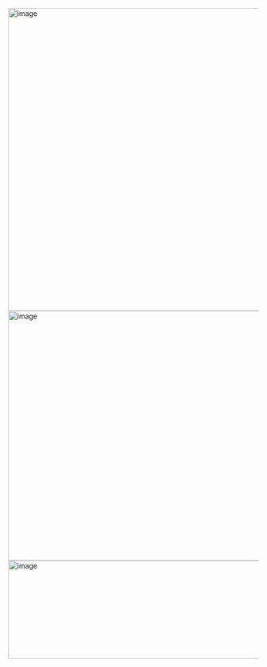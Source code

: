 <img width="1108" height="610" alt="image" src="https://github.com/user-attachments/assets/60bcbbca-62b7-4f7e-b218-b025fe6d0b34" />
<img width="1092" height="503" alt="image" src="https://github.com/user-attachments/assets/d82e7491-4546-4832-aa20-bb251395b319" />
<img width="1104" height="198" alt="image" src="https://github.com/user-attachments/assets/9637805a-daf9-445f-9adb-d75d2b483867" />
